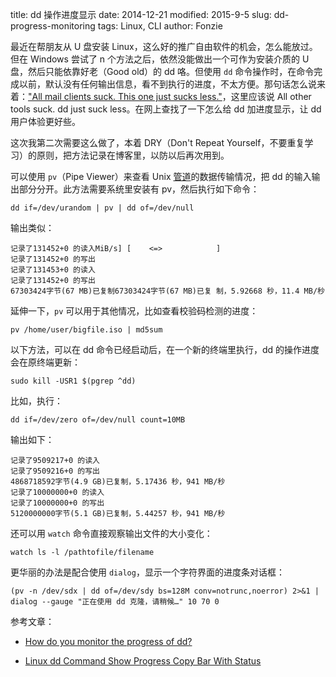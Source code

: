 title: dd 操作进度显示
date: 2014-12-21
modified: 2015-9-5
slug: dd-progress-monitoring
tags: Linux, CLI
author: Fonzie


最近在帮朋友从 U 盘安装 Linux，这么好的推广自由软件的机会，怎么能放过。但在 Windows 尝试了 n 个方法之后，依然没能做出一个可作为安装介质的 U 盘，然后只能依靠好老（Good old）的 dd 咯。但使用 `dd` 命令操作时，在命令完成以前，默认没有任何输出信息，看不到执行的进度，不太方便。那句话怎么说来着：["All mail clients suck. This one just sucks less."](http://www.mutt.org/)，这里应该说 All other tools suck. dd just suck less。在网上查找了一下怎么给 dd 加进度显示，让 dd 用户体验更好些。

这次我第二次需要这么做了，本着 DRY（Don't Repeat Yourself，不要重复学习）的原则，把方法记录在博客里，以防以后再次用到。

可以使用 `pv`（Pipe Viewer）来查看 Unix [管道](https://zh.wikipedia.org/zh/管道_(Unix))的数据传输情况，把 dd 的输入输出部分分开。此方法需要系统里安装有 pv，然后执行如下命令：

    dd if=/dev/urandom | pv | dd of=/dev/null

输出类似：

    记录了131452+0 的读入MiB/s] [    <=>            ]
    记录了131452+0 的写出
    记录了131453+0 的读入
    记录了131452+0 的写出
    67303424字节(67 MB)已复制67303424字节(67 MB)已复 制，5.92668 秒，11.4 MB/秒

延伸一下，`pv` 可以用于其他情况，比如查看校验码检测的进度：

    pv /home/user/bigfile.iso | md5sum

以下方法，可以在 dd 命令已经启动后，在一个新的终端里执行，dd 的操作进度会在原终端更新：

    sudo kill -USR1 $(pgrep ^dd)

比如，执行：

    dd if=/dev/zero of=/dev/null count=10MB

输出如下：

    记录了9509217+0 的读入
    记录了9509216+0 的写出
    4868718592字节(4.9 GB)已复制，5.17436 秒，941 MB/秒
    记录了10000000+0 的读入
    记录了10000000+0 的写出
    5120000000字节(5.1 GB)已复制，5.44257 秒，941 MB/秒

还可以用 `watch` 命令直接观察输出文件的大小变化：

    watch ls -l /pathtofile/filename

更华丽的办法是配合使用 `dialog`，显示一个字符界面的进度条对话框：

    (pv -n /dev/sdx | dd of=/dev/sdy bs=128M conv=notrunc,noerror) 2>&1 | dialog --gauge "正在使用 dd 克隆，请稍候…" 10 70 0

参考文章：

* [How do you monitor the progress of dd?](http://askubuntu.com/questions/215505/how-do-you-monitor-the-progress-of-dd)

* [Linux dd Command Show Progress Copy Bar With Status](http://www.cyberciti.biz/faq/linux-unix-dd-command-show-progress-while-coping/)
